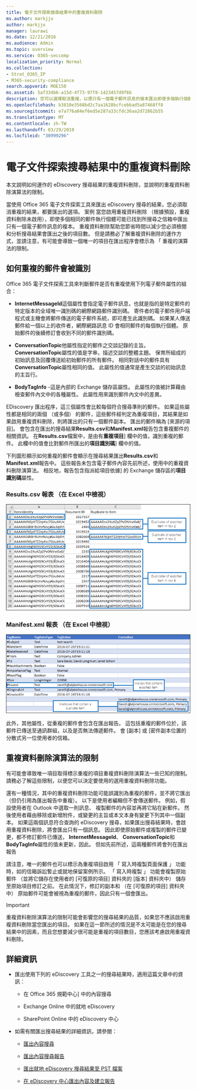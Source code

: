 ```yaml
---
title: 電子文件探索搜尋結果中的重複資料刪除
ms.author: markjjo
author: markjjo
manager: laurawi
ms.date: 12/21/2016
ms.audience: Admin
ms.topic: overview
ms.service: O365-seccomp
localization_priority: Normal
ms.collection:
- Strat_O365_IP
- M365-security-compliance
search.appverid: MOE150
ms.assetid: 5af334b6-a15d-4f73-97f8-1423457d9f6b
description: 您可以選擇取消重複，以便只有一個電子郵件訊息的複本匯出即使多個執行個體的相同的訊息可能會有不同的信箱中找到匯出 eDiscovery 搜尋結果。
ms.openlocfilehash: b3810e3568bd2c7aa1628bcfcebbad5a87468ff8
ms.sourcegitcommit: e7a776a04ef6ed5e287a33cfdc36aa2d72862b55
ms.translationtype: MT
ms.contentlocale: zh-TW
ms.lasthandoff: 03/29/2019
ms.locfileid: "30999296"
---
```

# <a name="de-duplication-in-ediscovery-search-results"></a>電子文件探索搜尋結果中的重複資料刪除

本文說明如何運作的 eDiscovery 搜尋結果的重複資料刪除，並說明的重複資料刪除演算法的限制。
  
當使用 Office 365 電子文件探索工具來匯出 eDiscovery 搜尋的結果，您必須取消重複的結果，都要匯出的選項。 案例 當您啟用重複資料刪除 （根據預設，重複資料刪除未啟用），即使多個相同的郵件執行個體可能已找到所搜尋之信箱中匯出只有一個電子郵件訊息的複本。 重複資料刪除幫助您節省時間以減少您必須檢閱和分析搜尋結果會匯出之後的項目數。 但是請務必了解重複資料刪除的運作方式，並請注意，有可能會導致一個唯一的項目在匯出程序會標示為 「 重複的演算法的限制。
  
## <a name="how-duplicate-messages-are-identified"></a>如何重複的郵件會被識別

Office 365 電子文件探索工具來判斷郵件是否有重複使用下列電子郵件屬性的組合：
  
- **InternetMessageId**這個屬性會指定電子郵件訊息，也就是指的是特定郵件的特定版本的全域唯一識別碼的網際網路郵件識別碼。 寄件者的電子郵件用戶端程式或主機會將郵件傳送的電子郵件系統，即可產生此識別碼。 如果某人傳送郵件給一個以上的收件者，網際網路訊息 ID 會相同郵件的每個執行個體。 原始郵件的後續修訂會收到不同的郵件識別碼。 
    
- **ConversationTopic**他屬性指定的郵件之交談記錄的主旨。 **ConversationTopic**屬性的值是字串，描述交談的整體主題。 保育所組成的初始訊息及回覆傳送給初始郵件的所有郵件。 相同對話中的郵件具有**ConversationTopic**屬性相同的值。 此屬性的值通常是產生交談的初始訊息的主旨行。 
    
- **BodyTagInfo** -這是內部的 Exchange 儲存區屬性。 此屬性的值被計算藉由檢查郵件內文中的各種屬性。 此屬性用來識別郵件內文中的差異。 
    
EDiscovery 匯出程序，這三個屬性會比較每個符合搜尋準則的郵件。 如果這些屬性都是相同的兩個 （或多個） 的郵件，這些郵件經判定為重複項目，其結果是如果啟用重複資料刪除，則將匯出的只有一個郵件副本。 匯出的郵件稱為 [來源的項目]。 會包含在匯出的搜尋結果**Results.csv**和**Manifest.xml**報告包含重複郵件的相關資訊。 在**Results.csv**檔案中，是由有**重複項目**] 欄中的值，識別重複的郵件。 此欄中的值會比對郵件所匯出的**項目識別碼**] 欄中的值。 
  
下列圖形顯示如何重複的郵件會顯示在搜尋結果匯出**Results.csv**和**Manifest.xml**報告中。 這些報告未包含電子郵件內容先前所述，使用中的重複資料刪除演算法。 相反地，報告包含指派給項目依據] 的 Exchange 儲存區的**項目識別碼**屬性。 
  
 ### <a name="resultscsv-report-viewed-in-excel"></a>Results.csv 報表 （在 Excel 中檢視）
  
![檢視 Results.csv 報表中的重複項目的相關資訊](media/e3d64004-3b91-4cba-b6f3-934b46cbdcdb.png)
  
 ### <a name="manifestxml-report-viewed-in-excel"></a>Manifest.xml 報表 （在 Excel 中檢視）
  
![Manifest.xml 報告中檢視重複的項目相關資訊](media/69aa4786-9883-46ff-bcae-b35e0daf4a6d.png)
  
此外，其他屬性，從重複的郵件會包含在匯出報告。 這包括重複的郵件位於，該郵件已傳送至通訊群組，以及是否無法傳遞郵件。 會 [副本] 或 [密件副本位置的分散式另一位使用者的信箱。
  
## <a name="limitations-of-the-de-duplication-algorithm"></a>重複資料刪除演算法的限制

有可能會導致唯一項目取得標示重複的項目重複資料刪除演算法一些已知的限制。 請務必了解這些限制，以便您可以決定要使用的選用重複資料刪除功能。
  
還有一種情況，其中的重複資料刪除功能可能誤識別為重複的郵件，並不將它匯出 （但仍引用為匯出報告中重複）。 以下是使用者編輯但不會傳送郵件。 例如，假設使用者在 Outlook 中選取一則訊息、 複製郵件的內容並再將它貼在新郵件。 然後使用者藉由移除或新增附件，或變更的主旨或本文本身有變更下列其中一個副本。 如果這兩個訊息符合查詢的 eDiscovery 搜尋，如果匯出搜尋結果時，會啟用重複資料刪除，將會匯出只有一個訊息。 因此即使原始郵件或複製的郵件已變更，都不修訂郵件已傳送， **InternetMessageId**、 **ConversationTopic**和**BodyTagInfo**屬性的值未更新，因此。 但如先前所述，這兩種郵件將會列在匯出報告 
  
請注意，唯一的郵件也可以標示為重複項目啟用 「 寫入時複製頁面保護 」 功能時，如的信箱訴訟暫止或就地保留案例所示。 「 寫入時複製 」 功能會複製原始郵件 （並將它儲存在使用者的 [可復原的項目] 資料夾的 [版本] 資料夾中） 儲存至原始項目修訂之前。 在此情況下，修訂的副本和 （在 [可復原的項目] 資料夾中） 原始郵件可能會被視為重複的郵件，因此只有一個會匯出。
  
> [!IMPORTANT]
> 重複資料刪除演算法的限制可能會影響您的搜尋結果的品質，如果您不應該啟用重複資料刪除當您匯出的項目。 如果在這一節所述的情況是不太可能是在您的搜尋結果中的因素，而且您想要減少很可能是重複的項目數目，您應該考慮啟用重複資料刪除。 
  
## <a name="more-information"></a>詳細資訊

- 匯出使用下列的 eDiscovery 工具之一的搜尋結果時，適用這篇文章中的資訊：
    
  - 在 Office 365 規範中心] 中的內容搜尋
    
  - Exchange Online 中的就地 eDiscovery
    
  - SharePoint Online 中的 eDiscovery 中心
    
- 如需有關匯出搜尋結果的詳細資訊，請參閱：
    
  - [匯出內容搜尋](export-search-results.md)
    
  - [匯出內容搜尋報告](export-a-content-search-report.md)
    
  - [匯出就地 eDiscovery 搜尋結果至 PST 檔案](https://go.microsoft.com/fwlink/p/?linkid=832671)
    
  - [在 eDiscovery 中心匯出內容及建立報告](https://support.office.com/article/7b2ea190-5f9b-4876-86e5-4440354c381a)
